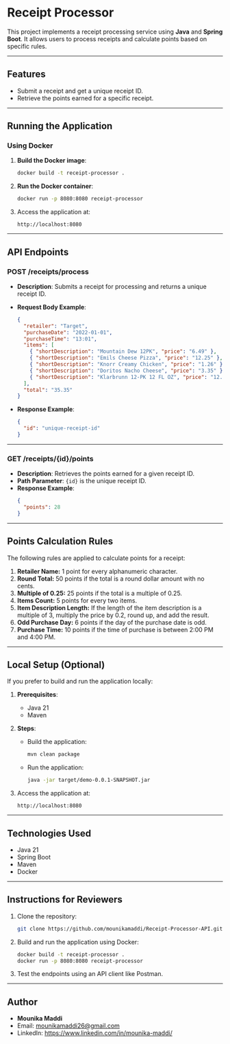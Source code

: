 
# Receipt Processor

This project implements a receipt processing service using **Java** and **Spring Boot**. It allows users to process receipts and calculate points based on specific rules.

---

## Features
- Submit a receipt and get a unique receipt ID.
- Retrieve the points earned for a specific receipt.

---

## Running the Application

### Using Docker
1. **Build the Docker image**:
   ```bash
   docker build -t receipt-processor .
   ```

2. **Run the Docker container**:
   ```bash
   docker run -p 8080:8080 receipt-processor
   ```

3. Access the application at:
   ```
   http://localhost:8080
   ```

---

## API Endpoints

### **POST /receipts/process**
- **Description**: Submits a receipt for processing and returns a unique receipt ID.
- **Request Body Example**:
  ```json
  {
    "retailer": "Target",
    "purchaseDate": "2022-01-01",
    "purchaseTime": "13:01",
    "items": [
      { "shortDescription": "Mountain Dew 12PK", "price": "6.49" },
      { "shortDescription": "Emils Cheese Pizza", "price": "12.25" },
      { "shortDescription": "Knorr Creamy Chicken", "price": "1.26" },
      { "shortDescription": "Doritos Nacho Cheese", "price": "3.35" },
      { "shortDescription": "Klarbrunn 12-PK 12 FL OZ", "price": "12.00" }
    ],
    "total": "35.35"
  }
  ```

- **Response Example**:
  ```json
  {
    "id": "unique-receipt-id"
  }
  ```

---

### **GET /receipts/{id}/points**
- **Description**: Retrieves the points earned for a given receipt ID.
- **Path Parameter**: `{id}` is the unique receipt ID.
- **Response Example**:
  ```json
  {
    "points": 28
  }
  ```

---

## Points Calculation Rules
The following rules are applied to calculate points for a receipt:
1. **Retailer Name:** 1 point for every alphanumeric character.
2. **Round Total:** 50 points if the total is a round dollar amount with no cents.
3. **Multiple of 0.25:** 25 points if the total is a multiple of 0.25.
4. **Items Count:** 5 points for every two items.
5. **Item Description Length:** If the length of the item description is a multiple of 3, multiply the price by 0.2, round up, and add the result.
6. **Odd Purchase Day:** 6 points if the day of the purchase date is odd.
7. **Purchase Time:** 10 points if the time of purchase is between 2:00 PM and 4:00 PM.

---

## Local Setup (Optional)

If you prefer to build and run the application locally:
1. **Prerequisites**:
   - Java 21
   - Maven

2. **Steps**:
   - Build the application:
     ```bash
     mvn clean package
     ```
   - Run the application:
     ```bash
     java -jar target/demo-0.0.1-SNAPSHOT.jar
     ```

3. Access the application at:
   ```
   http://localhost:8080
   ```

---

## Technologies Used
- Java 21
- Spring Boot
- Maven
- Docker

---

## Instructions for Reviewers
1. Clone the repository:
   ```bash
   git clone https://github.com/mounikamaddi/Receipt-Processor-API.git
   ```
2. Build and run the application using Docker:
   ```bash
   docker build -t receipt-processor .
   docker run -p 8080:8080 receipt-processor
   ```
3. Test the endpoints using an API client like Postman.

---

## Author
- **Mounika Maddi**
- Email: mounikamaddi26@gmail.com
- LinkedIn: https://www.linkedin.com/in/mounika-maddi/
